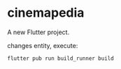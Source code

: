 # cinemapedia

A new Flutter project.

changes entity, execute:
```
flutter pub run build_runner build
```
